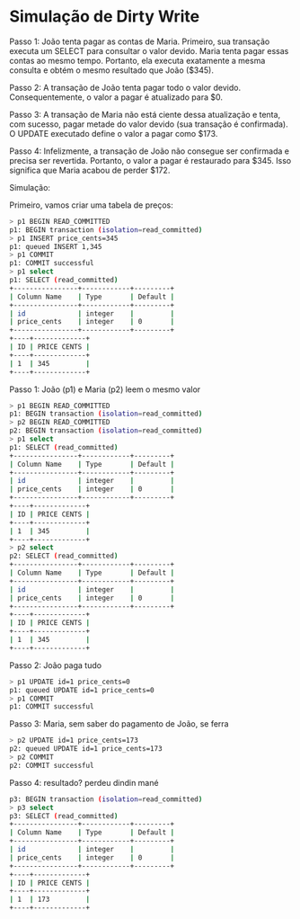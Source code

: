 # Simulação de Dirty Write

Passo 1: João tenta pagar as contas de Maria. Primeiro, sua transação executa um SELECT para consultar o valor devido. Maria tenta pagar essas contas ao mesmo tempo. Portanto, ela executa exatamente a mesma consulta e obtém o mesmo resultado que João ($345).

Passo 2: A transação de João tenta pagar todo o valor devido. Consequentemente, o valor a pagar é atualizado para $0.

Passo 3: A transação de Maria não está ciente dessa atualização e tenta, com sucesso, pagar metade do valor devido (sua transação é confirmada). O UPDATE executado define o valor a pagar como $173.

Passo 4: Infelizmente, a transação de João não consegue ser confirmada e precisa ser revertida. Portanto, o valor a pagar é restaurado para $345. Isso significa que Maria acabou de perder $172.

Simulação:

Primeiro, vamos criar uma tabela de preços:

```bash
> p1 BEGIN READ_COMMITTED
p1: BEGIN transaction (isolation=read_committed)
> p1 INSERT price_cents=345
p1: queued INSERT 1,345
> p1 COMMIT
p1: COMMIT successful
> p1 select
p1: SELECT (read_committed)
+----------------+------------+---------+
| Column Name    | Type       | Default |
+----------------+------------+---------+
| id             | integer    |         |
| price_cents    | integer    | 0       |
+----------------+------------+---------+
+----+-------------+
| ID | PRICE CENTS |
+----+-------------+
| 1  | 345         |
+----+-------------+
```

Passo 1: João (p1) e Maria (p2) leem o mesmo valor

```bash
> p1 BEGIN READ_COMMITTED
p1: BEGIN transaction (isolation=read_committed)
> p2 BEGIN READ_COMMITTED
p2: BEGIN transaction (isolation=read_committed)
> p1 select
p1: SELECT (read_committed)
+----------------+------------+---------+
| Column Name    | Type       | Default |
+----------------+------------+---------+
| id             | integer    |         |
| price_cents    | integer    | 0       |
+----------------+------------+---------+
+----+-------------+
| ID | PRICE CENTS |
+----+-------------+
| 1  | 345         |
+----+-------------+
> p2 select
p2: SELECT (read_committed)
+----------------+------------+---------+
| Column Name    | Type       | Default |
+----------------+------------+---------+
| id             | integer    |         |
| price_cents    | integer    | 0       |
+----------------+------------+---------+
+----+-------------+
| ID | PRICE CENTS |
+----+-------------+
| 1  | 345         |
+----+-------------+
```

Passo 2: João paga tudo

```bash
> p1 UPDATE id=1 price_cents=0
p1: queued UPDATE id=1 price_cents=0
> p1 COMMIT
p1: COMMIT successful
```

Passo 3: Maria, sem saber do pagamento de João, se ferra

```bash
> p2 UPDATE id=1 price_cents=173
p2: queued UPDATE id=1 price_cents=173
> p2 COMMIT
p2: COMMIT successful
```

Passo 4: resultado? perdeu dindin mané

```bash
p3: BEGIN transaction (isolation=read_committed)
> p3 select
p3: SELECT (read_committed)
+----------------+------------+---------+
| Column Name    | Type       | Default |
+----------------+------------+---------+
| id             | integer    |         |
| price_cents    | integer    | 0       |
+----------------+------------+---------+
+----+-------------+
| ID | PRICE CENTS |
+----+-------------+
| 1  | 173         |
+----+-------------+
````
